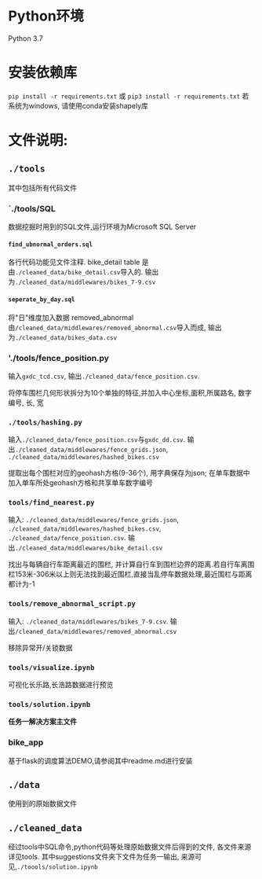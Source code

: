 # Python环境
Python 3.7

# 安装依赖库

`pip install -r requirements.txt` 或 `pip3 install -r requirements.txt`
若系统为windows, 请使用conda安装shapely库

# 文件说明:

## `./tools`
其中包括所有代码文件

### `./tools/SQL
数据挖掘时用到的SQL文件,运行环境为Microsoft SQL Server

#### `find_ubnormal_orders.sql`
各行代码功能见文件注释. bike_detail table 是由`./cleaned_data/bike_detail.csv`导入的. 输出为`./cleaned_data/middlewares/bikes_7-9.csv`

#### `seperate_by_day.sql`
将"日"维度加入数据 removed_abnormal 由`/cleaned_data/middlewares/removed_abnormal.csv`导入而成, 输出为`./cleaned_data/bikes_data.csv`

### './tools/fence_position.py
输入`gxdc_tcd.csv`, 输出`./cleaned_data/fence_position.csv`.

将停车围栏几何形状拆分为10个单独的特征,并加入中心坐标,面积,所属路名, 数字编号, 长, 宽

### `./tools/hashing.py`
输入`./cleaned_data/fence_position.csv`与`gxdc_dd.csv`. 输出`./cleaned_data/middlewares/fence_grids.json`, `./cleaned_data/middlewares/hashed_bikes.csv`

提取出每个围栏对应的geohash方格(9-36个), 用字典保存为json; 在单车数据中加入单车所处geohash方格和共享单车数字编号

### `tools/find_nearest.py`
输入: `./cleaned_data/middlewares/fence_grids.json`, `./cleaned_data/middlewares/hashed_bikes.csv`, `./cleaned_data/fence_position.csv`. 输出`./cleaned_data/middlewares/bike_detail.csv`

找出与每辆自行车距离最近的围栏, 并计算自行车到围栏边界的距离.若自行车离围栏153米-306米以上则无法找到最近围栏,直接当乱停车数据处理,最近围栏与距离都计为-1

### `tools/remove_abnormal_script.py`

输入: `./cleaned_data/middlewares/bikes_7-9.csv`. 输出`/cleaned_data/middlewares/removed_abnormal.csv`

移除异常开/关锁数据

### `tools/visualize.ipynb`

可视化长乐路,长浩路数据进行预览

### `tools/solution.ipynb`

**任务一解决方案主文件**

### bike_app
基于flask的调度算法DEMO,请参阅其中readme.md进行安装


## `./data`

使用到的原始数据文件

## `./cleaned_data`

经过tools中SQL命令,python代码等处理原始数据文件后得到的文件, 各文件来源详见tools.
其中suggestions文件夹下文件为任务一输出, 来源可见,`./toools/solution.ipynb`